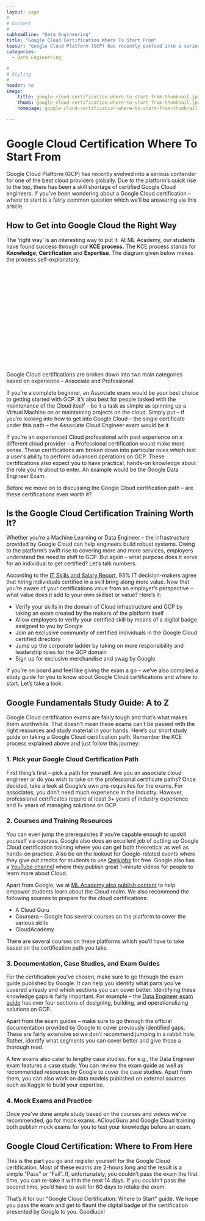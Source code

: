 ```yaml
---
layout: page
#
# Content
#
subheadline: "Data Engineering"
title: "Google Cloud Certification Where To Start From"
teaser: "Google Cloud Platform (GCP) has recently evolved into a serious contender for one of the best cloud providers globally. Due to the platform’s quick rise to the top, there has been a skill shortage of certified Google Cloud engineers. If you’ve been wondering about a Google Cloud certification – where to start is a fairly common question which we’ll be answering via this articl"
categories:
  - Data Engineering

#
# Styling
#
header: no
image:
    title: google-cloud-certification-where-to-start-from-thumbnail.jpg
    thumb: google-cloud-certification-where-to-start-from-thumbnail.jpg
    homepage: google-cloud-certification-where-to-start-from-thumbnail.jpg

---
```


# Google Cloud Certification Where To Start From

Google Cloud Platform (GCP) has recently evolved into a serious contender for one of the best cloud providers globally. Due to the platform’s quick rise to the top, there has been a skill shortage of certified Google Cloud engineers. If you’ve been wondering about a Google Cloud certification – where to start is a fairly common question which we’ll be answering via this article.


**How to Get into Google Cloud the Right Way**
----------------------------------------------


The ‘right way’ is an interesting way to put it. At ML Academy, our students have found success through ou**r KCE process.** The KCE process stands for **Knowledge**, **Certification** and **Expertise**. The diagram given below makes the process self-explanatory.


![](data:image/svg+xml,%3Csvg%20xmlns='http://www.w3.org/2000/svg'%20viewBox='0%200%201024%20547'%3E%3C/svg%3E)
Google Cloud certifications are broken down into two main categories based on experience – Associate and Professional. 


If you’re a complete beginner, an Associate exam would be your best choice to getting started with GCP. It’s also best for people tasked with the maintenance of the Cloud itself – be it a task as simple as spinning up a Virtual Machine on or maintaining projects on the cloud. Simply put – if you’re looking into how to get into Google Cloud – the single certificate under this path – the Associate Cloud Engineer exam would be it.


If you’re an experienced Cloud professional with past experience on a different cloud provider – a Professional certification would make more sense. These certifications are broken down into particular roles which test a user’s ability to perform advanced operations on GCP. These certifications also expect you to have practical, hands-on knowledge about the role you’re about to enter. An example would be the Google Data Engineer Exam.


Before we move on to discussing the Google Cloud certification path – are these certifications even worth it? 


**Is the Google Cloud Certification Training Worth It?**
--------------------------------------------------------


Whether you’re a Machine Learning or Data Engineer – the infrastructure provided by Google Cloud can help engineers build robust systems. Owing to the platform’s swift rise to covering more and more services, employers understand the need to shift to GCP. But again – what purpose does it serve for an individual to get certified? Let’s talk numbers.


According to the [IT Skills and Salary Report](https://www.globalknowledge.com/us-en/content/salary-report/it-skills-and-salary-report/), 93% IT decision-makers agree that hiring individuals certified in a skill bring along more value. Now that you’re aware of your certifications value from an employer’s perspective – what value does it add to your own skillset or value? Here’s it:


* Verify your skills in the domain of Cloud infrastructure and GCP by taking an exam created by the makers of the platform itself
* Allow employers to verify your certified skill by means of a digital badge assigned to you by Google
* Join an exclusive community of certified individuals in the Google Cloud certified directory
* Jump up the corporate ladder by taking on more responsibility and leadership roles for the GCP domain
* Sign up for exclusive merchandise and swag by Google


If you’re on board and feel like giving the exam a go – we’ve also compiled a study guide for you to know about Google Cloud certifications and where to start. Let’s take a look.


**Google Fundamentals Study Guide: A to Z**
-------------------------------------------


Google Cloud certification exams are fairly tough and that’s what makes them worthwhile. That doesn’t mean these exams can’t be passed with the right resources and study material in your hands. Here’s our short study guide on taking a Google Cloud certification path. Remember the KCE process explained above and just follow this journey:


### **1. Pick your Google Cloud Certification Path**


First thing’s first – pick a path for yourself. Are you an associate cloud engineer or do you wish to take on the professional certificate paths? Once decided, take a look at Google’s own pre-requisites for the exams. For associates, you don’t need much experience in the industry. However, professional certificates require at least 3+ years of industry experience and 1+ years of managing solutions on GCP.


### 2. **Courses and Training Resources**


You can even jump the prerequisites if you’re capable enough to upskill yourself via courses. Google also does an excellent job of putting up Google Cloud certification training where you can get both theoretical as well as hands-on practice. Also be on the lookout for Google-related events where they give out credits for students to use [Qwiklabs](https://google.qwiklabs.com/catalog?format%5B%5D=courses&utm_source=cloud-dot-google&utm_medium=website) for free. Google also has a [YouTube channel](https://www.youtube.com/playlist?list=PLIivdWyY5sqIij_cgINUHZDMnGjVx3rxi) where they publish great 1-minute videos for people to learn more about Cloud. 


Apart from Google, we at [ML Academy also publish content](https://mlacademy.io/course/) to help empower students learn about the Cloud realm. We also recommend the following sources to prepare for the cloud certifications:


* A Cloud Guru
* Coursera – Google has several courses on the platform to cover the various skills
* CloudAcademy


There are several courses on these platforms which you’ll have to take based on the certification path you take. 


### 3. **Documentation, Case Studies, and Exam Guides**


For the certification you’ve chosen, make sure to go through the exam guide published by Google. It can help you identify what parts you’ve covered already and which sections you can cover better. Identifying these knowledge gaps is fairly important. For example – the [Data Engineer exam guide](https://cloud.google.com/certification/guides/data-engineer/) has over four sections of designing, building, and operationalizing solutions on GCP.


Apart from the exam guides – make sure to go through the official documentation provided by Google to cover previously identified gaps. These are fairly extensive so we don’t recommend jumping in a rabbit hole. Rather, identify what segments you can cover better and give those a thorough read.


A few exams also cater to lengthy case studies. For e.g., the Data Engineer exam features a case study. You can review the exam guide as well as recommended resources by Google to cover the case studies. Apart from them, you can also work on data models published on external sources such as Kaggle to build your expertise.


### 4. **Mock Exams and Practice**


Once you’ve done ample study based on the courses and videos we’ve recommended, go for mock exams. ACloudGuru and Google Cloud training both publish mock exams for you to test your knowledge before an exam. 


**Google Cloud Certification: Where to From Here**
--------------------------------------------------


This is the part you go and register yourself for the Google Cloud certification. Most of these exams are 2-hours long and the result is a simple “Pass” or “Fail”. If, unfortunately, you couldn’t pass the exam the first time, you can re-take it within the next 14 days. If you couldn’t pass the second time, you’d have to wait for 60 days to retake the exam. 


That’s it for our “Google Cloud Certification: Where to Start” guide. We hope you pass the exam and get to flaunt the digital badge of the certification presented by Google to you. Goodluck! 


